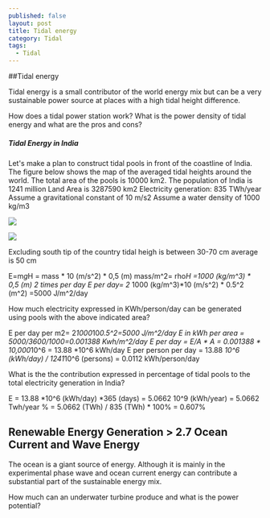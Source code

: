 ```yaml
---
published: false
layout: post
title: Tidal energy
category: Tidal
tags:
  - Tidal
---
```

##Tidal energy

Tidal energy is a small contributor of the world energy mix but can be a very sustainable power source at places with a high tidal height difference.

How does a tidal power station work? What is the power density of tidal energy and what are the pros and cons?


##### Tidal Energy in India

Let's make a plan to construct tidal pools in front of the coastline of India. The figure below shows the map of the averaged tidal heights around the world. 
The total area of the pools is 10000 km2.
The population of India is 1241 million
Land Area is 3287590 km2
Electricity generation: 835 TWh/year
Assume a gravitational constant of 10 m/s2
Assume a water density of 1000 kg/m3


![](https://d37djvu3ytnwxt.cloudfront.net/assets/courseware/v1/2c36dab9ddf336bb7f4e1fbd71ff1357/asset-v1:DelftX+EnergyX+2T2016+type@asset+block/tidal_world.png)


![](https://d37djvu3ytnwxt.cloudfront.net/assets/courseware/v1/7f8d67c1f1c6dd148c3cbe2532160486/asset-v1:DelftX+EnergyX+2T2016+type@asset+block/india_tides.JPG)

Excluding south tip of the country tidal heigh is between 30-70 cm average is 50 cm


E=m*g*H = mass * 10 (m/s^2) * 0,5 (m)
mass/m^2= rho*H =1000 (kg/m^3) * 0,5 (m)
2 times per day
E per day= 2* 1000 (kg/m^3)*10 (m/s^2) * 0.5^2 (m^2) =5000 J/m^2/day




How much electricity expressed in KWh/person/day can be generated using pools with the above indicated area?



E per day per m2= 2*1000*10*0.5^2=5000 J/m^2/day
E in kWh per area = 5000/3600/1000=0.001388 Kwh/m^2/day
E per day = E/A * A = 0.001388 * 10,000*10^6 = 13.88 *10^6 kWh/day
E per person per day = 13.88 *10^6 (kWh/day) / 1241*10^6 (persons) = 0.0112 kWh/person/day

What is the the contribution expressed in percentage of tidal pools to the total electricity generation in India? 

E = 13.88 *10^6 (kWh/day) *365 (days) = 5.0662 10^9 (kWh/year) = 5.0662 Twh/year
% = 5.0662 (TWh) / 835 (TWh) * 100% = 0.607%


## Renewable Energy Generation > 2.7 Ocean Current and Wave Energy 


The ocean is a giant source of energy. Although it is mainly in the experimental phase wave and ocean current energy can contribute a substantial part of the sustainable energy mix.

How much can an underwater turbine produce and what is the power potential?













